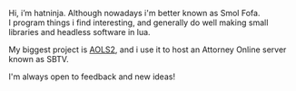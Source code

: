 Hi, i’m hatninja. Although nowadays i'm better known as Smol Fofa.  
I program things i find interesting, and generally do well making small libraries and headless software in lua.

My biggest project is [AOLS2](https://github.com/hatninja/AOLS2), and i use it to host an Attorney Online server known as SBTV.

I'm always open to feedback and new ideas!
